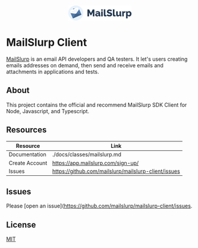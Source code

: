 <div style="text-align:center; margin-bottom: 20px">
  <img src="logo.svg" height="40px" alt="">
</div>

# MailSlurp Client
[MailSlurp](https://www.mailslurp.com) is an email API developers and QA testers. 
It let's users creating emails addresses on demand, then send and receive emails and attachments in applications and tests.

## About
This project contains the official and recommend MailSlurp SDK Client for Node, Javascript, and Typescript.

## Resources

| **Resource**   | **Link**                                             |
|----------------|------------------------------------------------------|
| Documentation  | ./docs/classes/mailslurp.md                          |
| Create Account | https://app.mailslurp.com/sign-up/                   |
| Issues         | https://github.com/mailslurp/mailslurp-client/issues | 

## Issues
Please [open an issue](https://github.com/mailslurp/mailslurp-client/issues.

## License
[MIT](./LICENSE)
